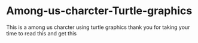# Among-us-charcter-Turtle-graphics
This is a among us charcter using turtle graphics thank you for taking your time to read this and get this

